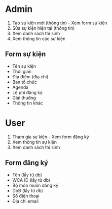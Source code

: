 # Admin
1. Tạo sự kiện mới (thông tin) - Xem form sự kiện
2. Sửa sự kiện hiện tại (thông tin)
3. Xem danh sách thí sinh
4. Xem thông tin các sự kiện
## Form sự kiện
* Tên sự kiện
* Thời gian
* Địa điểm (địa chỉ)
* Ban tổ chức
* Agenda
* Lệ phí đăng ký
* Giải thưởng
* Thông tin khác

# User
1. Tham gia sự kiện - Xem form đăng ký
2. Xem thông tin sự kiện
3. Xem danh sách thí sinh
## Form đăng ký
* Tên (lấy từ db)
* WCA ID (lấy từ db)
* Bộ môn muốn đăng ký
* DoB (lấy từ db)
* Số điện thoại
* Địa chỉ email
